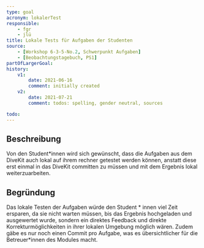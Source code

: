 ```yaml
---
type: goal
acronym: lokalerTest
responsible: 
    - fgr
    - jlü
title: Lokale Tests für Aufgaben der Studenten
source: 
    - [Workshop 6-3-5-No.2, Schwerpunkt Aufgaben]
    - [Beobachtungstagebuch, PS1]
partOfLargerGoal: 
history:
    v1:
        date: 2021-06-16
        comment: initially created
    v2: 
        date: 2021-07-21
        comment: todos: spelling, gender neutral, sources

todo:
---
```


## Beschreibung

Von den Student*innen wird sich gewünscht, dass die Aufgaben aus dem DiveKit auch lokal auf ihrem rechner getestet werden können, anstatt diese erst einmal in das DiveKit committen zu müssen und mit dem Ergebnis lokal weiterzuarbeiten.

## Begründung
Das lokale Testen der Aufgaben würde den Student * innen viel Zeit ersparen, da sie nicht warten müssen, bis das Ergebnis hochgeladen und ausgewertet wurde, sondern ein direktes Feedback und direkte Korrekturmöglichkeiten in ihrer lokalen Umgebung möglich wären. Zudem gäbe es nur noch einen Commit pro Aufgabe, was es übersichtlicher für die Betreuer*innen des Modules macht.

